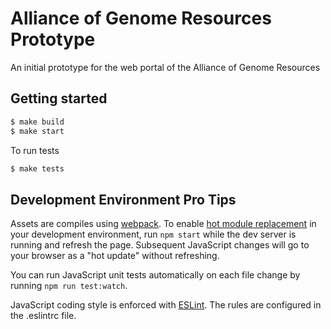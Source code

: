 # Alliance of Genome Resources Prototype
An initial prototype for the web portal of the Alliance of Genome Resources

## Getting started
```bash
$ make build
$ make start
```

To run tests

```bash
$ make tests
```

## Development Environment Pro Tips
Assets are compiles using [webpack](https://webpack.github.io/).  To enable [hot module replacement](https://webpack.github.io/docs/hot-module-replacement.html) in your development environment, run `npm start` while the dev server is running and refresh the page.  Subsequent JavaScript changes will go to your browser as a "hot update" without refreshing.

You can run JavaScript unit tests automatically on each file change by running `npm run test:watch`.

JavaScript coding style is enforced with [ESLint](http://eslint.org/).  The rules are configured in the .eslintrc file.
